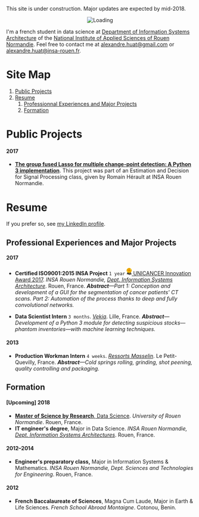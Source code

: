 This site is under construction. Major updates are expected by mid-2018.

<center><img alt="Loading" src="http://25.media.tumblr.com/tumblr_lritgdc4d61qlnzs9o1_500.gif" width="200"></center>

I'm a french student in data science at [Department of Information Systems Architecture](http://asi.insa-rouen.fr/?language=en) of the [National Institute of Applied Sciences of Rouen Normandie](http://www.insa-rouen.fr/accueil/index_html/view?set_language=en). Feel free to contact me at <alexandre.huat@gmail.com> or <alexandre.huat@insa-rouen.fr>.


# Site Map

1. [Public Projects](#public-projects)
2. [Resume](#resume)
    1. [Professionnal Experiences and Major Projects](#professional-experiences-and-major-projects)
    2. [Formation](#formation)


# Public Projects

#### 2017

* __[The group fused Lasso for multiple change-point detection: A Python 3 implementation](https://github.com/alexandrehuat/chgpt-detection-lasso)__.
This project was part of an Estimation and Decision for Signal Processing class, given by Romain Hérault at INSA Rouen Normandie.


# Resume

If you prefer so, see [my LinkedIn profile](https://www.linkedin.com/in/alexandre-huat/?locale=en_US).

## Professional Experiences and Major Projects

#### 2017

* __Certified ISO9001:2015 INSA Project__ `1 year` [<img alt="Award" src="images/award-medal.png" height="20"> UNICANCER Innovation Award 2017](http://www.unicancer.fr/actualites/groupe/prix-unicancer-l’innovation-2017-les-centres-reinventent-cancerologie-pour-les-patients#bodycomp). _INSA Rouen Normandie, [Dept. Information Systems Architecture](http://asi.insa-rouen.fr/?language=en)_. Rouen, France. _**Abstract**—Part 1: Conception and development of a GUI for the segmentation of cancer patients' CT scans. Part 2: Automation of the process thanks to deep and fully convolutional networks._

* __Data Scientist Intern__ `3 months`. _[Vekia](http://www.vekia.co.uk)_. Lille, France. _**Abstract**—Development of a Python 3 module for detecting suspicious stocks—phantom inventories—with machine learning techniques._

#### 2013

* __Production Workman Intern__ `4 weeks`. _[Ressorts Masselin](http://www.masselin.com/fr/)_. Le Petit-Quevilly, France. _**Abstract**—Cold springs rolling, grinding, shot peening, quality controlling and packaging._


## Formation

#### [Upcoming] 2018

* [__Master of Science by Research__, Data Science](http://mastersid.univ-rouen.fr/eng/sd_en.php). _University of Rouen Normandie_. Rouen, France.
* __IT engineer's degree__, Major in Data Science. _INSA Rouen Normandie, [Dept. Information Systems Architectures](http://asi.insa-rouen.fr/?language=en)_. Rouen, France.

#### 2012–2014

* __Engineer's preparatory class,__ Major in Information Systems & Mathematics. _INSA Rouen Normandie, Dept. Sciences and Technologies for Engineering_. Rouen, France.

#### 2012

* __French Baccalaureate of Sciences__, Magna Cum Laude, Major in Earth & Life Sciences. _French School Abroad Montaigne_. Cotonou, Benin.
